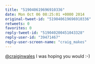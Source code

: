 ```yaml
---
title: "519040619696910336"
date: Mon Oct 06 08:25:01 +0000 2014
original-tweet-id: "519040619696910336"
retweets: 0
favorites: 0
reply-tweet-id: "519040200451043328"
reply-user-id: "39471467"
reply-user-screen-name: "craig_makes"
---
```

<a href="https://twitter.com/craiginwales">@craiginwales</a> I was hoping you would :-)
